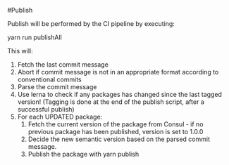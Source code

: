 #Publish

Publish will be performed by the CI pipeline by executing: 

yarn run publishAll 

This will: 

1. Fetch the last commit message
1. Abort if commit message is not in an appropriate format according to conventional commits
1. Parse the commit message
1. Use lerna to check if any packages has changed since the last tagged version! (Tagging is done at the end of the publish script, after a successful publish)
1. For each UPDATED package: 
    1. Fetch the current version of the package from Consul - if no previous package has been published, version is set to 1.0.0
    1. Decide the new semantic version based on the parsed commit message.
    1. Publish the package with yarn publish     

